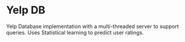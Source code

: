 # Yelp DB

Yelp Database implementation with a multi-threaded server to support queries.
Uses Statistical learning to predict user ratings.
